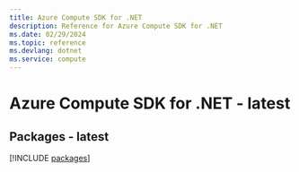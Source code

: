```yaml
---
title: Azure Compute SDK for .NET
description: Reference for Azure Compute SDK for .NET
ms.date: 02/29/2024
ms.topic: reference
ms.devlang: dotnet
ms.service: compute
---
```

# Azure Compute SDK for .NET - latest
## Packages - latest
[!INCLUDE [packages](compute-index.md)]